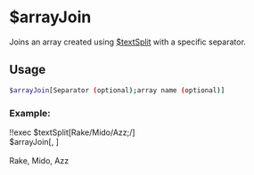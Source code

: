 # $arrayJoin

Joins an array created using [$textSplit](../textSplit/textSplit.md) with a specific separator.

## Usage

```bash
$arrayJoin[Separator (optional);array name (optional)]
```

### Example:
<discord-messages>
          <discord-message :bot="false" role-color="#ffcc9a" author="Member">
        !!exec $textSplit[Rake/Mido/Azz;/]<br>$arrayJoin[, ]<br><br>
          </discord-message>
          <discord-message :bot="true" role-color="#0099ff" author="Custom Command" avatar="https://media.discordapp.net/avatars/725721249652670555/781224f90c3b841ba5b40678e032f74a.webp">
        Rake, Mido, Azz
        </discord-message>
</discord-messages>